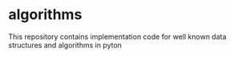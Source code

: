# algorithms
This repository contains implementation code for well known data structures and algorithms in pyton
